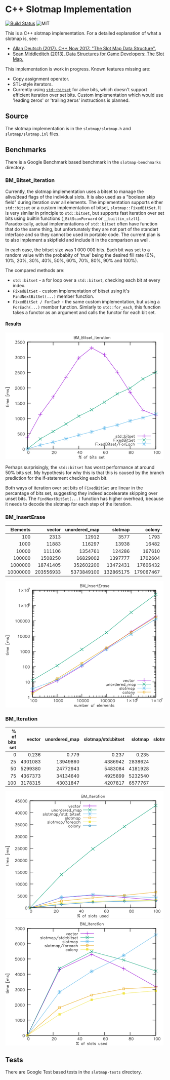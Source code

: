 # C++ Slotmap Implementation

[![Build Status](https://github.com/nnen/slotmap/actions/workflows/cmake-multi-platform.yml/badge.svg)](https://github.com/nnen/slotmap/actions/)
![MIT](https://img.shields.io/badge/license-MIT-blue.svg)

This is a C++ slotmap implementation. For a detailed explanation of what a
slotmap is, see:

 * [Allan Deutsch (2017). C++ Now 2017: "The Slot Map Data Structure".](https://youtu.be/SHaAR7XPtNU?si=6clk4jhFL_sk50lY)
 * [Sean Middleditch (2013). Data Structures for Game Developers: The Slot Map.](https://web.archive.org/web/20180121142549/http://seanmiddleditch.com/data-structures-for-game-developers-the-slot-map/)

This implementation is work in progress. Known features missing are:

 * Copy assignment operator.
 * STL-style iterators.
 * Currently using [`std::bitset`](https://en.cppreference.com/w/cpp/utility/bitset) 
   for alive bits, which doesn't support efficient iteration over set bits. Custom 
   implementation which would use 'leading zeros' or 'trailing zeros' instructions is planned.

## Source

The slotmap implementation is in the `slotmap/slotmap.h` and `slotmap/slotmap.inl` files.

## Benchmarks

There is a Google Benchmark based benchmark in the `slotmap-benchmarks` directory.

### BM_Bitset_Iteration

Currently, the slotmap implementation uses a bitset to manage the alive/dead
flags of the individual slots. It is also used as a "boolean skip field" during
iteration over all elements. The implementation supports either `std::bitset` or
a custom implementation of bitset, `slotmap::FixedBitSet`. It is very similar in
principle to `std::bitset`, but supports fast iteration over set bits using
builtin functions (`_BitScanForward` or `__builtin_ctzll`). Paradoxically,
actual implementations of `std::bitset` often have function that do the same
thing, but unfortunately they are not part of the standart interface and so they
cannot be used in portable code. The current plan is to also implement a
skipfield and include it in the comparison as well. 

In each case, the bitset size was 1 000 000 bits. Each bit was set to a random
value with the probabity of 'true' being the desired fill rate (0%, 10%, 20%,
30%, 40%, 50%, 60%, 70%, 80%, 90% and 100%).

The compared methods are:

* `std::bitset` - a for loop over a `std::bitset`, checking each bit at every index.
* `FixedBitSet` - custom implementation of bitset using it's
  `FindNextBitSet(...)` member function.  
* `FixedBitSet / ForEach` - the same custom implementation, but using a
  `ForEach(...)` member function. Simlarly to `std::for_each`, this function
  takes a functor as an argument and calls the functor for each bit set.

#### Results

![Graph comparing the speed of iteration for different implementation of bitset](slotmap-benchmark/results/bm_bitset_iteration.png)

Perhaps surprisingly, the `std::bitset` has worst performance at around 50% bits
set. My hypothesis for why this is that this is caused by the branch prediction
for the if-statement checking each bit.

Both ways of iteration over set bits of `FixedBitSet` are linear in the
percantage of bits set, suggesting they indeed accelearate skipping over unset
bits. The `FindNextBitSet(...)` function has higher overhead, because it needs
to decode the slotmap for each step of the iteration.

### BM_InsertErase

| Elements |    vector |  unordered\_map |   slotmap |    colony |
| -------: | --------: | --------------: | --------: | --------: |
|      100 |      2313 |           12912 |      3577 |      1793 |
|     1000 |     11883 |          116297 |     13938 |     16482 |
|    10000 |    111106 |         1354761 |    124286 |    167610 |
|   100000 |   1508250 |        16829002 |   1397777 |   1702604 |
|  1000000 |  18741405 |       352602200 |  13472431 |  17606432 |
| 10000000 | 203556933 |      5373849100 | 132865175 | 179067467 |

![Graph comparing the speed of insertion and erasure for different implementation of slotmap](slotmap-benchmark/results/bm_inserterase_cpu.png)

### BM_Iteration

| % of bits set |  vector |  unordered\_map | slotmap/std::bitset | slotmap | slotmap/foreach |  colony |
| ------------: | ------: | --------------: | ------------------: | ------: | --------------: | ------: |
| 0             |   0.236 |           0.779 |               0.237 |   0.235 |           0.235 |   0.236 |
| 25            | 4301083 |        13949860 |             4386942 | 2838624 |         1819588 | 1371352 |
| 50            | 5299380 |        24772943 |             5483084 | 4181928 |         2637951 | 2328349 |
| 75            | 4367373 |        34134640 |             4925899 | 5232540 |         3044984 | 2742511 |
| 100           | 3178315 |        43031847 |             4207817 | 6577767 |         3156624 | 2915600 |

![Graph comparing the speed of iteration for different implementation of slotmap](slotmap-benchmark/results/bm_iteration.png)
![Graph comparing the speed of iteration for different implementation of slotmap without std::unordered_map](slotmap-benchmark/results/bm_iteration_no_map.png)

## Tests

There are Google Test based tests in the `slotmap-tests` directory.
